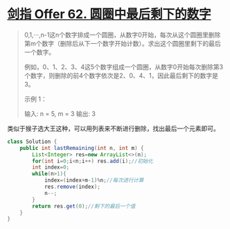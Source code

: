 # [剑指 Offer 62. 圆圈中最后剩下的数字](https://leetcode-cn.com/problems/yuan-quan-zhong-zui-hou-sheng-xia-de-shu-zi-lcof/)

>0,1,···,n-1这n个数字排成一个圆圈，从数字0开始，每次从这个圆圈里删除第m个数字（删除后从下一个数字开始计数）。求出这个圆圈里剩下的最后一个数字。
>
>例如，0、1、2、3、4这5个数字组成一个圆圈，从数字0开始每次删除第3个数字，则删除的前4个数字依次是2、0、4、1，因此最后剩下的数字是3。
>
>示例 1：
>
>输入: n = 5, m = 3
>输出: 3

类似于猴子选大王这种，可以用列表来不断进行删除，找出最后一个元素即可。

~~~java
class Solution {
    public int lastRemaining(int n, int m) {
        List<Integer> res=new ArrayList<>(n);
        for(int i=0;i<n;i++) res.add(i);//初始化
        int index=0;
        while(n>1){
            index=(index+m-1)%n;//每次进行计算
            res.remove(index);
            n--;
        }
        return res.get(0);//剩下的最后一个值
    }
}
~~~